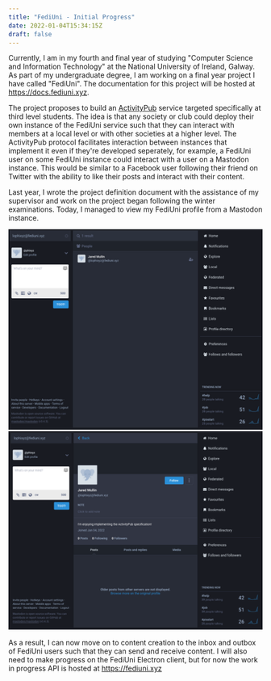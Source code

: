 ```yaml
---
title: "FediUni - Initial Progress"
date: 2022-01-04T15:34:15Z
draft: false
---
```


Currently, I am in my fourth and final year of studying "Computer Science and Information Technology" at the National University of Ireland, Galway. As part of my undergraduate degree, I am working on a final year project I have called "FediUni". The documentation for this project will be hosted at https://docs.fediuni.xyz.

The project proposes to build an [ActivityPub](https://www.w3.org/TR/activitypub/) service targeted specifically at third level students. The idea is that any society or club could deploy their own instance of the FediUni service such that they can interact with members at a local level or with other societies at a higher level. The ActivityPub protocol facilitates interaction between instances that implement it even if they're developed seperately, for example, a FediUni user on some FediUni instance could interact with a user on a Mastodon instance. This would be similar to a Facebook user following their friend on Twitter with the ability to like their posts and interact with their content. 

Last year, I wrote the project definition document with the assistance of my supervisor and work on the project began following the winter examinations. Today, I managed to view my FediUni profile from a Mastodon instance. 

![Mastodon Search Page](/search_page.png)
![Mastodon Profile Page](/profile_page.png)

As a result, I can now move on to content creation to the inbox and outbox of FediUni users such that they can send and receive content. I will also need to make progress on the FediUni Electron client, but for now the work in progress API is hosted at https://fediuni.xyz